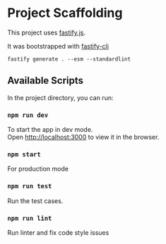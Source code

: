 # Project Scaffolding

This project uses [fastify.js](https://fastify.dev/docs/latest/).

It was bootstrapped with [fastify-cli](https://www.npmjs.com/package/fastify-cli)

`fastify generate . --esm --standardlint`

## Available Scripts

In the project directory, you can run:

### `npm run dev`

To start the app in dev mode.\
Open [http://localhost:3000](http://localhost:3000) to view it in the browser.

### `npm start`

For production mode

### `npm run test`

Run the test cases.

### `npm run lint`

Run linter and fix code style issues
